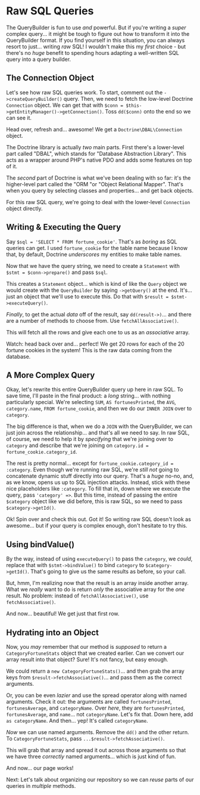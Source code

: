 # Raw SQL Queries

The QueryBuilder is fun to use *and* powerful. But if you're writing a *super*
complex query... it might be tough to figure out how to transform it into the QueryBuilder
format. If you find yourself in this situation, you can always resort to just...
writing *raw* SQL! I wouldn't make this my *first* choice - but there's no *huge*
benefit to spending hours adapting a well-written SQL query into a query builder.

## The Connection Object

Let's see how raw SQL queries work. To start, comment out the `->createQueryBuilder()`
query. Then, we need to fetch the low-level Doctrine `Connection` object. We can
get that with `$conn = $this->getEntityManager()->getConnection()`. Toss `dd($conn)`
onto the end so we can see it.

Head over, refresh and... awesome! We get a `Doctrine\DBAL\Connection` object.

The Doctrine library is actually *two* main parts. First there's a lower-level part
called "DBAL", which stands for "Database Abstraction Library". This acts as a
wrapper around PHP's native PDO and adds some features on top of it.

The *second* part of Doctrine is what we've been dealing with so far: it's the
higher-level part called the "ORM "or "Object Relational Mapper". That's when you
query by selecting classes and properties... and get back objects.

For this raw SQL query, we're going to deal with the lower-level `Connection` object
directly.

## Writing & Executing the Query

Say `$sql = 'SELECT * FROM fortune_cookie'`. That's as *boring* as SQL queries can
get. I used `fortune_cookie` for the table name because I know that, by default,
Doctrine *underscores* my entities to make table names. 

Now that we have the query string, we need to create a `Statement` with
`$stmt = $conn->prepare()` and pass `$sql`.

This creates a `Statement` object... which is kind of like the `Query` object we
would create with the `QueryBuilder` by saying `->getQuery()` at the end. It's...
just an object that we'll use to execute this. Do that with
`$result = $stmt->executeQuery()`.

*Finally*, to get the actual *data* off of the result, say `dd(result->)`...
and there are a number of methods to choose from. Use `fetchAllAssociative()`.

This will fetch all the rows and give each one to us as an *associative* array.

Watch: head back over and... perfect! We get 20 rows for each of the 20 fortune
cookies in the system! This is the raw data coming from the database.

## A More Complex Query

Okay, let's rewrite this entire QueryBuilder query up here in raw SQL. To save time,
I'll paste in the final product: a *long* string... with nothing particularly special.
We're selecting `SUM`, `AS fortunesPrinted`, the `AVG`, `category.name`, `FROM
fortune_cookie`, and then we do our `INNER JOIN` over to `category`.

The big difference is that, when we do a `JOIN` with the QueryBuilder, we can just
join across the relationship... and that's all we need to say. In raw SQL, of course,
we need to help it by *specifying* that we're joining over to `category` and
describe that we're joining on `category.id = fortune_cookie.category_id`.

The rest is pretty normal... except for `fortune_cookie.category_id = :category`.
Even though we're running raw SQL, we're *still* *not* going to concatenate
dynamic stuff directly into our query. That's a *huge* no-no, and, as we know,
opens us up to SQL injection attacks. Instead, stick with these nice placeholders
like `:category`. To fill that in, down where we execute the query, pass
`'category' =>`. But this time, instead of passing the entire `$category` object
like we did before, this is raw SQL, so we need to pass `$category->getId()`.

Ok! Spin over and check this out. Got it! So writing raw SQL doesn't look as
awesome... but if your query is complex enough, don't hesitate to try this.

## Using bindValue()

By the way, instead of using `executeQuery()` to pass the `category`, we *could*,
replace that with `$stmt->bindValue()` to bind `category` to `$category->getId()`.
That's going to give us the same results as before, so your call.

But, hmm, I'm realizing now that the result is an array inside another array.
What we *really* want to do is return *only* the associative array for the *one*
result. No problem: instead of `fetchAllAssociative()`, use `fetchAssociative()`.

And now... beautiful! We get just that first row.

## Hydrating into an Object

Now, you *may* remember that our method is *supposed* to return a
`CategoryFortuneStats` object that we created earlier. Can we convert our array
result into that object? Sure! It's not fancy, but easy enough.

We could return a `new CategoryFortuneStats()`... and then grab the array keys
from `$result->fetchAssociative()`... and pass them as the correct arguments.

Or, you can be even *lazier* and use the spread operator along with named arguments.
Check it out: the arguments are called `fortunesPrinted`, `fortunesAverage`, and
`categoryName`. Over *here*, they are `fortunesPrinted`, `fortunesAverage`, and
`name`... not `categoryName`. Let's fix that. Down here, add `as categoryName`.
And then... yep! It's called `categoryName`.

*Now* we can use named arguments. Remove the `dd()` and the other return.
To `CategoryFortuneStats`, pass `...$result->fetchAssociative()`.

This will grab that array and spread it out across those arguments so that we have
three *correctly* named arguments... which is just kind of fun.

And now... our page works!

Next: Let's talk about organizing our repository so we can *reuse* parts of our
queries in *multiple* methods.
